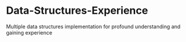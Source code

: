 # Data-Structures-Experience
Multiple data structures implementation for profound understanding and gaining experience

